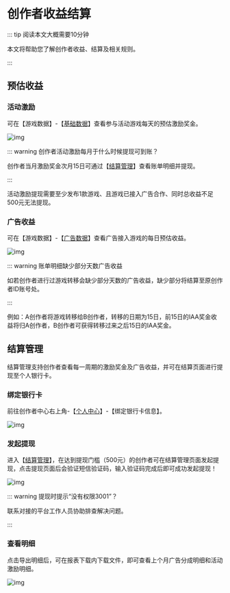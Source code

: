 # 创作者收益结算

::: tip 阅读本文大概需要10分钟

本文将帮助您了解创作者收益、结算及相关规则。

::: 

## 预估收益

### 活动激励

可在【游戏数据】-【[基础数据](https://portal.ark.online/#/admin/game-data)】查看参与活动游戏每天的预估激励奖金。

![img](https://arkimg.ark.online/1684028366838-226.webp)

::: warning 创作者活动激励每月于什么时候提现可到账？

创作者当月激励奖金次月15日可通过【[结算管理](https://portal.ark.online/#/admin/settle-list)】查看账单明细并提现。

::: 

活动激励提现需要至少发布1款游戏、且游戏已接入广告合作、同时总收益不足500元无法提现。

### 广告收益

可在【游戏数据】-【[广告数据](https://portal.ark.online/#/admin/advertising-data)】查看广告接入游戏的每日预估收益。

![img](https://arkimg.ark.online/1684028366838-227.webp)

::: warning 账单明细缺少部分天数广告收益

如若创作者进行过游戏转移会缺少部分天数的广告收益，缺少部分将结算至原创作者ID账号处。

:::  

例如：A创作者将游戏转移给B创作者，转移的日期为15日，前15日的IAA奖金收益将归A创作者，B创作者可获得转移过来之后15日的IAA奖金。

## 结算管理

结算管理支持创作者查看每一周期的激励奖金及广告收益，并可在结算页面进行提现至个人银行卡。

### **绑定银行卡**

前往创作者中心右上角-【[个人中心](https://portal.ark.online/#/admin/person-center)】-【绑定银行卡信息】。

![img](https://arkimg.ark.online/1684028366838-228.webp)

### **发起提现**

进入【[结算管理](https://portal.ark.online/#/admin/settle-list)】，在达到提现门槛（500元）的创作者可在结算管理页面发起提现，点击提现页面后会验证短信验证码，输入验证码完成后即可成功发起提现！

![img](https://arkimg.ark.online/1684028366839-229.webp)

::: warning 提现时提示“没有权限3001”？

联系对接的平台工作人员协助排查解决问题。

::: 

### **查看明细**

点击导出明细后，可在报表下载内下载文件，即可查看上个月广告分成明细和活动激励明细。

![img](https://arkimg.ark.online/1684028366839-230.webp)
